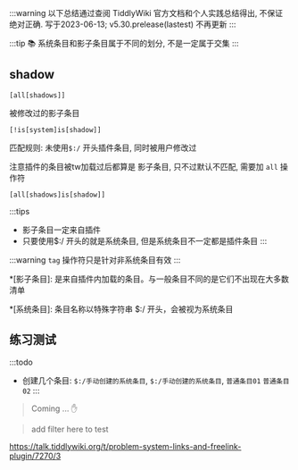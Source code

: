 :::warning
以下总结通过查阅 TiddlyWiki 官方文档和个人实践总结得出, 不保证绝对正确. 写于2023-06-13; v5.30.prelease(lastest) 不再更新
:::
	
:::tip
📚 系统条目和影子条目属于不同的划分, 不是一定属于交集
:::

## shadow

``` 
[all[shadows]]
```

被修改过的影子条目

``` 
[!is[system]is[shadow]]
```

匹配规则: 未使用`$:/` 开头插件条目, 同时被用户修改过

注意插件的条目被tw加载过后都算是 影子条目, 只不过默认不匹配, 需要加 `all` 操作符

```
[all[shadows]is[shadow]]
```

:::tips
* 影子条目一定来自插件
* 只要使用$:/ 开头的就是系统条目, 但是系统条目不一定都是插件条目
:::

:::warning
`tag` 操作符只是针对非系统条目有效
:::

*[影子条目]: 是来自插件内加载的条目。与一般条目不同的是它们不出现在大多数清单

*[系统条目]: 条目名称以特殊字符串 $:/ 开头，会被视为系统条目

## 练习测试

:::todo
* 创建几个条目: `$:/手动创建的系统条目`, `$:/手动创建的系统条目`, `普通条目01` `普通条目02`
:::

> Coming ... :hand:

> add filter here to test 


https://talk.tiddlywiki.org/t/problem-system-links-and-freelink-plugin/7270/3